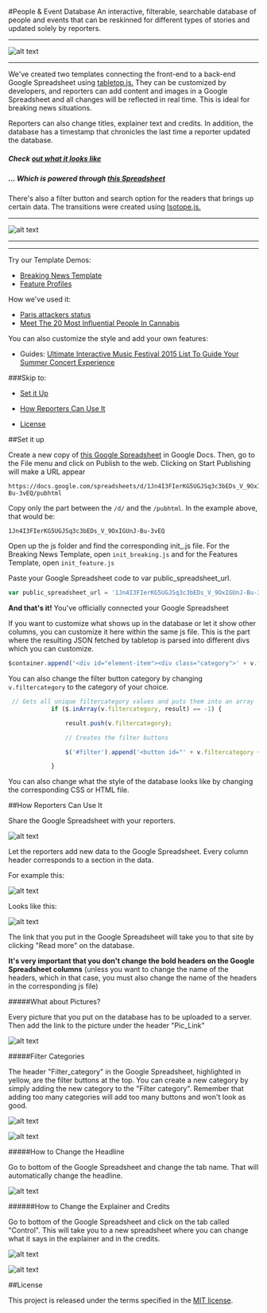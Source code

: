 #People & Event Database
An interactive, filterable, searchable database of people and events that can be reskinned for different types of stories and updated solely by reporters.
___


![alt text](http://s3-us-west-2.amazonaws.com/ibt-viz/breaking_who_is_template/img/template-pics/breakingnews-template.png "Screenshot of the People Database")

___



We've created two templates connecting the front-end to a back-end Google Spreadsheet using [tabletop.js.](https://github.com/jsoma/tabletop) They can be customized by developers, and reporters can add content and images in a Google Spreadsheet and all changes will be reflected in real time. This is ideal for breaking news situations.

Reporters can also change titles, explainer text and credits. In addition, the database has a timestamp that chronicles the last time a reporter updated the database.

##### Check [out what it looks like](http://s3-us-west-2.amazonaws.com/ibt-viz/breaking_who_is_template/index_breaking.html)

##### ... Which is powered through [this Spreadsheet](https://docs.google.com/spreadsheets/d/1Jn4I3FIerKG5UGJSq3c3bEDs_V_9OxIGUnJ-Bu-3vEQ/edit#gid=0)

There's also a filter button and search option for the readers that brings up certain data. The transitions were created using [Isotope.js.](http://isotope.metafizzy.co)

___


![alt text](http://s3-us-west-2.amazonaws.com/ibt-viz/breaking_who_is_template/img/template-pics/breakingnews-template.gif "Gif of Filtering")

___

___

Try our Template Demos: 
+ [Breaking News Template](http://s3-us-west-2.amazonaws.com/ibt-viz/breaking_who_is_template/index_breaking.html)
+ [Feature Profiles](http://s3-us-west-2.amazonaws.com/ibt-viz/breaking_who_is_template/index_feature.html)


How we've used it:

+ [Paris attackers status](http://www.ibtimes.com/who-are-paris-terrorists-suspects-identified-plus-everything-we-know-2191815)
+ [Meet The 20 Most Influential People In Cannabis](http://www.ibtimes.com/pulse/marijuana-legalization-2015-meet-20-most-influential-people-cannabis-1887890)

You can also customize the style and add your own features:

+ Guides: [Ultimate Interactive Music Festival 2015 List To Guide Your Summer Concert Experience](http://www.ibtimes.com/pulse/ultimate-interactive-music-festival-2015-list-guide-your-summer-concert-experience-1868418)

###Skip to:


+ [Set it Up](#set-it-up)

+ [How Reporters Can Use It](#how-reporters-can-use-it)

+ [License](#license)


##Set it up

Create a new copy of [this Google Spreadsheet](https://docs.google.com/spreadsheets/d/1Jn4I3FIerKG5UGJSq3c3bEDs_V_9OxIGUnJ-Bu-3vEQ/edit#gid=0) in Google Docs. Then, go to the File menu and click on Publish to the web. Clicking on Start Publishing will make a URL appear

```
https://docs.google.com/spreadsheets/d/1Jn4I3FIerKG5UGJSq3c3bEDs_V_9OxIGUnJ-Bu-3vEQ/pubhtml
```

Copy only the part between the `/d/` and the `/pubhtml`. In the example above, that would be:

```
1Jn4I3FIerKG5UGJSq3c3bEDs_V_9OxIGUnJ-Bu-3vEQ
```

Open up the js folder and find the corresponding init_.js file. For the Breaking News Template, open `init_breaking.js` and for the Features Template, open `init_feature.js`

Paste your Google Spreadsheet code to var public_spreadsheet_url. 

```javascript
var public_spreadsheet_url = '1Jn4I3FIerKG5UGJSq3c3bEDs_V_9OxIGUnJ-Bu-3vEQ';
```

**And that's it!** You've officially connected your Google Spreadsheet 

If you want to customize what shows up in the database or let it show other columns, you can customize it here within the same js file. This is the part where the resulting JSON fetched by tabletop is parsed into different divs which you can customize.

```javascript
$container.append('<div id="element-item"><div class="category">' + v.filtercategory + '</div><img src="' + v.piclink + '"><div class="name">' + v.title + '</div><div class="colorsubhed">' + v.subhed1 + '</div><div class="boldsubhed">' + v.subhed2 + '</div><div class="description">' + v.description + '</div><div class="boldsubhed">Nationality: ' + v.subhed3 + '</div><div class="readmore">Read <a href="' + v.link + ' " target="_blank">more</a></div></div>');

```

You can also change the filter button category by changing `v.filtercategory` to the category of your choice.

```javascript
 // Gets all unique filtercategory values and puts them into an array
            if ($.inArray(v.filtercategory, result) == -1) {

                result.push(v.filtercategory);

                // Creates the filter buttons

                $('#filter').append('<button id="' + v.filtercategory + '" class="btn btn-default" data-value="choice' + count++ + '">' + v.filtercategory + '</button>')

            }

```

You can also change what the style of the database looks like by changing the corresponding CSS or HTML file.

##How Reporters Can Use It

Share the Google Spreadsheet with your reporters. 

![alt text](https://s3-us-west-2.amazonaws.com/ibt-viz/breaking_who_is_template/img/template-pics/Google_Spreadsheet.png "Google Spreadsheet")

Let the reporters add new data to the Google Spreadsheet. Every column header corresponds to a section in the data.

For example this:

![alt text](https://s3-us-west-2.amazonaws.com/ibt-viz/breaking_who_is_template/img/template-pics/Google_spreadsheet2.png "Google Spreadsheet Sample")

Looks like this:

![alt text](https://s3-us-west-2.amazonaws.com/ibt-viz/breaking_who_is_template/img/template-pics/Sample_template.png "Sample Template")

The link that you put in the Google Spreadsheet will take you to that site by clicking "Read more" on the database.

**It's very important that you don't change the bold headers on the Google Spreadsheet columns** (unless you want to change the name of the headers, which in that case, you must also change the name of the headers in the corresponding js file)

#####What about Pictures?

Every picture that you put on the database has to be uploaded to a server. Then add the link to the picture under the header "Pic_Link"

![alt text](https://s3-us-west-2.amazonaws.com/ibt-viz/breaking_who_is_template/img/template-pics/pic_link.png "Pic_Link example")


#####Filter Categories

The header "Filter_category" in the Google Spreadsheet, highlighted in yellow, are the filter buttons at the top. You can create a new category by simply adding the new category to the "Filter category". Remember that adding too many categories will add too many buttons and won't look as good.

![alt text](https://s3-us-west-2.amazonaws.com/ibt-viz/breaking_who_is_template/img/template-pics/filter_category1.png "Filter Category Spreadsheet")

![alt text](https://s3-us-west-2.amazonaws.com/ibt-viz/breaking_who_is_template/img/template-pics/filter_category2.png "Filter Category: What it looks like")

#####How to Change the Headline

Go to bottom of the Google Spreadsheet and change the tab name. That will automatically change the headline.

![alt text](https://s3-us-west-2.amazonaws.com/ibt-viz/breaking_who_is_template/img/template-pics/headline_change.png "Change tab name at the bottom")

######How to Change the Explainer and Credits

Go to bottom of the Google Spreadsheet and click on the tab called "Control". This will take you to a new spreadsheet where you can change what it says in the explainer and in the credits.

![alt text](https://s3-us-west-2.amazonaws.com/ibt-viz/breaking_who_is_template/img/template-pics/control_change.png "Change tab to the one called 'Control'")

![alt text](https://s3-us-west-2.amazonaws.com/ibt-viz/breaking_who_is_template/img/template-pics/credit_explainer_sheet.png "New explainer spreadsheet")

##License

This project is released under the terms specified in the [MIT license](https://tldrlegal.com/license/mit-license). 


